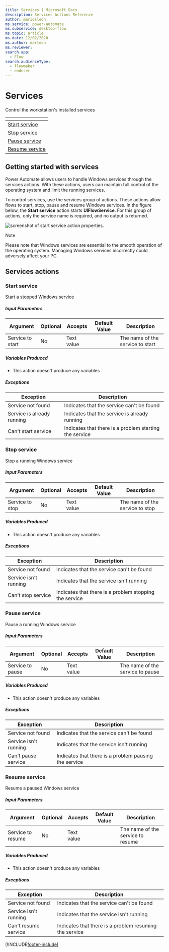```yaml
---
title: Services | Microsoft Docs
description: Services Actions Reference
author: mariosleon
ms.service: power-automate
ms.subservice: desktop-flow
ms.topic: article
ms.date: 12/02/2020
ms.author: marleon
ms.reviewer:
search.app: 
  - Flow
search.audienceType: 
  - flowmaker
  - enduser
---
```


# Services



Control the workstation's installed services

|<!-- --> |
|-----|
|[Start service](#start)|
|[Stop service](#stop)|
|[Pause service](#pause)|
|[Resume service](#resume)|

## Getting started with services

Power Automate allows users to handle Windows services through the services actions. With these actions, users can maintain full control of the operating system and limit the running services.

To control services, use the services group of actions. These actions allow flows to start, stop, pause and resume Windows services.  In the figure below, the **Start service** action starts **UIFlowService**. For this group of actions, only the service name is required, and no output is returned.

![screenshot of start service action properties.](\media\services\start-service-example.png)

> [!NOTE]
> Please note that Windows services are essential to the smooth operation of the operating system. Managing Windows services incorrectly could adversely affect your PC. 


## Services actions

### <a name="start"></a> Start service
Start a stopped Windows service

##### Input Parameters
|Argument|Optional|Accepts|Default Value|Description|
|-----|-----|-----|-----|-----|
|Service to start|No|Text value||The name of the service to start|


##### Variables Produced
- This action doesn't produce any variables

##### <a name="start_onerror"></a> Exceptions
|Exception|Description|
|-----|-----|
|Service not found|Indicates that the service can't be found|
|Service is already running|Indicates that the service is already running|
|Can't start service|Indicates that there is a problem starting the service|

### <a name="stop"></a> Stop service
Stop a running Windows service

##### Input Parameters
|Argument|Optional|Accepts|Default Value|Description|
|-----|-----|-----|-----|-----|
|Service to stop|No|Text value||The name of the service to stop|


##### Variables Produced
- This action doesn't produce any variables

##### <a name="stop_onerror"></a> Exceptions
|Exception|Description|
|-----|-----|
|Service not found|Indicates that the service can't be found|
|Service isn't running|Indicates that the service isn't running|
|Can't stop service|Indicates that there is a problem stopping the service|

### <a name="pause"></a> Pause service
Pause a running Windows service

##### Input Parameters
|Argument|Optional|Accepts|Default Value|Description|
|-----|-----|-----|-----|-----|
|Service to pause|No|Text value||The name of the service to pause|


##### Variables Produced
- This action doesn't produce any variables

##### <a name="pause_onerror"></a> Exceptions
|Exception|Description|
|-----|-----|
|Service not found|Indicates that the service can't be found|
|Service isn't running|Indicates that the service isn't running|
|Can't pause service|Indicates that there is a problem pausing the service|

### <a name="resume"></a> Resume service
Resume a paused Windows service

##### Input Parameters
|Argument|Optional|Accepts|Default Value|Description|
|-----|-----|-----|-----|-----|
|Service to resume|No|Text value||The name of the service to resume|


##### Variables Produced
- This action doesn't produce any variables

##### <a name="resume_onerror"></a> Exceptions
|Exception|Description|
|-----|-----|
|Service not found|Indicates that the service can't be found|
|Service isn't running|Indicates that the service isn't running|
|Can't resume service|Indicates that there is a problem resuming the service|




[!INCLUDE[footer-include](../../includes/footer-banner.md)]
